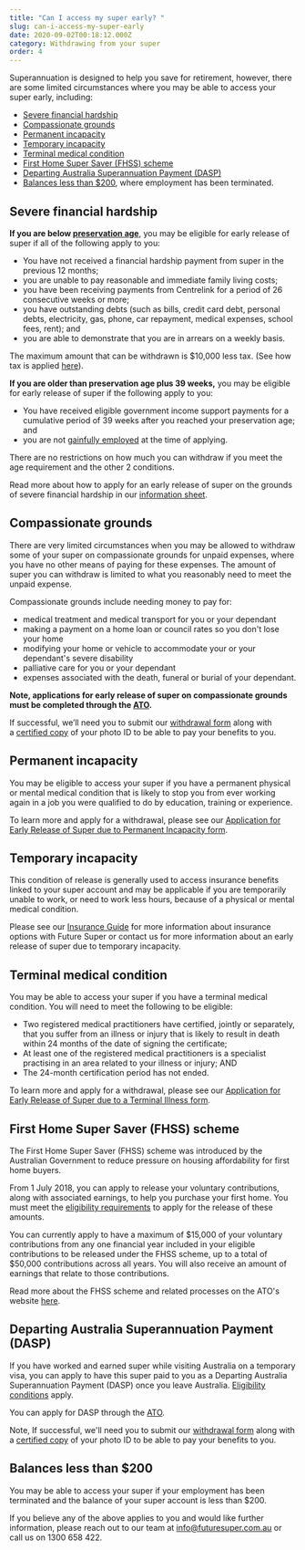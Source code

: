 ```yaml
---
title: "Can I access my super early? "
slug: can-i-access-my-super-early
date: 2020-09-02T00:18:12.000Z
category: Withdrawing from your super
order: 4
---
```

Superannuation is designed to help you save for retirement, however, there are some limited circumstances where you may be able to access your super early, including:

* [Severe financial hardship](https://futuresuper.com/financialhardshipinformation*)
* [Compassionate grounds](https://www.ato.gov.au/Individuals/Super/Withdrawing-and-using-your-super/Early-access-to-super/When-you-can-access-your-super-early/#Accessoncompassionategrounds)
* [Permanent incapacity](https://www.ato.gov.au/Individuals/Super/Withdrawing-and-using-your-super/Early-access-to-super/When-you-can-access-your-super-early/#Accessduetopermanentincapacity)
* [Temporary incapacity](https://www.ato.gov.au/Individuals/Super/Withdrawing-and-using-your-super/Early-access-to-super/When-you-can-access-your-super-early/#Accessduetotemporaryincapacity)
* [Terminal medical condition](https://www.ato.gov.au/Individuals/Super/Withdrawing-and-using-your-super/Early-access-to-super/When-you-can-access-your-super-early/#Accessduetoaterminalmedicalcondition)
* [First Home Super Saver (FHSS) scheme](https://www.ato.gov.au/individuals/super/withdrawing-and-using-your-super/first-home-super-saver-scheme/)
* [Departing Australia Superannuation Payment (DASP)](https://www.ato.gov.au/Individuals/Super/Temporary-residents-and-superannuation/Departing-Australia-superannuation-payment-DASP/)
* [Balances less than $200](https://www.ato.gov.au/Individuals/Super/Withdrawing-and-using-your-super/Early-access-to-super/When-you-can-access-your-super-early/#Superbalancelessthan200), where employment has been terminated.

## Severe financial hardship

**I﻿f you are below [preservation age](https://www.ato.gov.au/Super/Self-managed-super-funds/Paying-benefits/Preservation-of-super/)**, you may be eligible for early release of super if all of the following apply to you:

* You have not received a financial hardship payment from super in the previous 12 months;
* you are unable to pay reasonable and immediate family living costs;
* you have been receiving payments from Centrelink for a period of 26 consecutive weeks or more;
* you have outstanding debts (such as bills, credit card debt, personal debts, electricity, gas, phone, car repayment, medical expenses, school fees, rent); and
* you are able to demonstrate that you are in arrears on a weekly basis.

T﻿he maximum amount that can be withdrawn is $10,000 less tax. (See how tax is applied [here](https://www.ato.gov.au/Individuals/Super/Withdrawing-and-using-your-super/Tax-on-super-benefits/)).

**I﻿f you are older than preservation age plus 39 weeks,** you may be eligible for early release of super if the following apply to you:

* You have received eligible government income support payments for a cumulative period of 39 weeks after you reached your preservation age; and
* you are not [gainfully employed](https://www.ato.gov.au/Definitions/?anchor=P512-44216&anchor=G#G) at the time of applying.

There are no restrictions on how much you can withdraw if you meet the age requirement and the other 2 conditions.

Read more about how to apply for an early release of super on the grounds of severe financial hardship in our [information sheet](https://futuresuper.com/financialhardshipinformation*).

## Compassionate grounds

There are very limited circumstances when you may be allowed to withdraw some of your super on compassionate grounds for unpaid expenses, where you have no other means of paying for these expenses. The amount of super you can withdraw is limited to what you reasonably need to meet the unpaid expense.

Compassionate grounds include needing money to pay for:

* medical treatment and medical transport for you or your dependant
* making a payment on a home loan or council rates so you don't lose your home
* modifying your home or vehicle to accommodate your or your dependant's severe disability
* palliative care for you or your dependant
* expenses associated with the death, funeral or burial of your dependant.

**Note, applications for early release of super on compassionate grounds must be completed through the [ATO](https://www.ato.gov.au/individuals/super/withdrawing-and-using-your-super/early-access-to-super/access-on-compassionate-grounds/).**

If successful, we’ll need you to submit our [withdrawal form](https://www.futuresuper.com.au/withdrawal) along with a [certified copy](https://www.futuresuper.com.au/faqs/how-can-i-certify-my-id) of your photo ID to be able to pay your benefits to you.

## Permanent incapacity

You may be eligible to access your super if you have a permanent physical or mental medical condition that is likely to stop you from ever working again in a job you were qualified to do by education, training or experience.

T﻿o learn more and apply for a withdrawal, please see our [Application for Early Release of Super due to Permanent Incapacity form](https://www.futuresuper.com.au/permanentincapacity). 

## Temporary incapacity

This condition of release is generally used to access insurance benefits linked to your super account and may be applicable if you are temporarily unable to work, or need to work less hours, because of a physical or mental medical condition.

P﻿lease see our [Insurance Guide](https://www.futuresuper.com.au/insuranceguide) for more information about insurance options with Future Super or contact us for more information about an early release of super due to temporary incapacity.

## Terminal medical condition

You may be able to access your super if you have a terminal medical condition. You will need to meet the following to be eligible:

* Two registered medical practitioners have certified, jointly or separately, that you suffer from an illness or injury that is likely to result in death within 24 months of the date of signing the certificate;
* At least one of the registered medical practitioners is a specialist practising in an area related to your illness or injury; AND
* The 24-month certification period has not ended.[](https://www.ato.gov.au/individuals/super/withdrawing-and-using-your-super/first-home-super-saver-scheme/)

T﻿o learn more and apply for a withdrawal, please see our [Application for Early Release of Super due to a Terminal Illness form](https://futuresuper.com/terminalillnessform).

## First Home Super Saver (FHSS) scheme

The First Home Super Saver (FHSS) scheme was introduced by the Australian Government to reduce pressure on housing affordability for first home buyers.

From 1 July 2018, you can apply to release your voluntary contributions, along with associated earnings, to help you purchase your first home. You must meet the [eligibility requirements](https://www.ato.gov.au/individuals/super/withdrawing-and-using-your-super/first-home-super-saver-scheme/#Eligibilityandconditions) to apply for the release of these amounts.

You can currently apply to have a maximum of $15,000 of your voluntary contributions from any one financial year included in your eligible contributions to be released under the FHSS scheme, up to a total of $50,000 contributions across all years. You will also receive an amount of earnings that relate to those contributions.

Read more about the FHSS scheme and related processes on the ATO's website [here](https://www.ato.gov.au/individuals/super/withdrawing-and-using-your-super/first-home-super-saver-scheme/).

## Departing Australia Superannuation Payment (DASP)

If you have worked and earned super while visiting Australia on a temporary visa, you can apply to have this super paid to you as a Departing Australia Superannuation Payment (DASP) once you leave Australia. [Eligibility conditions](https://www.ato.gov.au/Individuals/Super/Temporary-residents-and-superannuation/Departing-Australia-superannuation-payment-DASP/#EligibilityforDASP) apply.

You can apply for DASP through the [ATO](https://www.ato.gov.au/Individuals/Super/Temporary-residents-and-superannuation/Departing-Australia-superannuation-payment-DASP/#Howtoclaimyoursuper).

Note, If successful, we'll need you to submit our [withdrawal form](https://www.futuresuper.com.au/withdrawal) along with a [certified copy](https://www.futuresuper.com.au/faqs/how-can-i-certify-my-id) of your photo ID to be able to pay your benefits to you.

## Balances less than $200

You may be able to access your super if your employment has been terminated and the balance of your super account is less than $200.

If you believe any of the above applies to you and would like further information, please reach out to our team at info@futuresuper.com.au or call us on 1300 658 422.